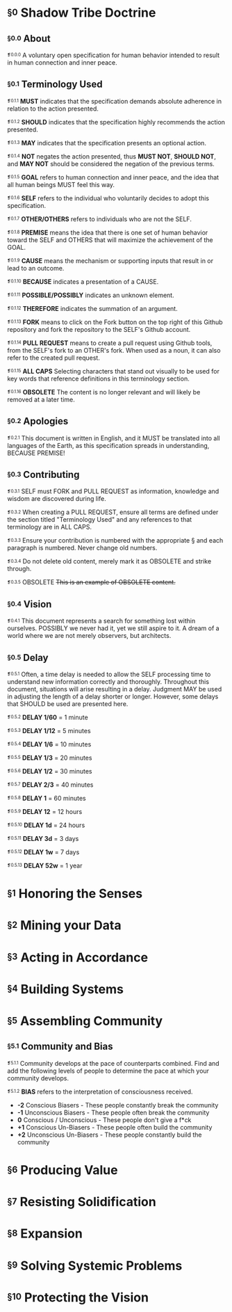 # <sup><sub>§0</sub></sup> Shadow Tribe Doctrine

## <sup><sub>§0.0</sub></sup> About

<sup><sub>❡0.0.0</sub></sup> A voluntary open specification for human behavior intended to result in human connection and inner peace.

## <sup><sub>§0.1</sub></sup> Terminology Used

<sup><sub>❡0.1.1</sub></sup> **MUST** indicates that the specification demands absolute adherence in relation to the action presented.

<sup><sub>❡0.1.2</sub></sup> **SHOULD** indicates that the specification highly recommends the action presented.

<sup><sub>❡0.1.3</sub></sup> **MAY** indicates that the specification presents an optional action.

<sup><sub>❡0.1.4</sub></sup> **NOT** negates the action presented, thus **MUST NOT**, **SHOULD NOT**, and **MAY NOT** should be considered the negation of the previous terms.

<sup><sub>❡0.1.5</sub></sup> **GOAL** refers to human connection and inner peace, and the idea that all human beings MUST feel this way.

<sup><sub>❡0.1.6</sub></sup> **SELF** refers to the individual who voluntarily decides to adopt this specification.

<sup><sub>❡0.1.7</sub></sup> **OTHER/OTHERS** refers to individuals who are not the SELF.

<sup><sub>❡0.1.8</sub></sup> **PREMISE** means the idea that there is one set of human behavior toward the SELF and OTHERS that will maximize the achievement of the GOAL.

<sup><sub>❡0.1.9</sub></sup> **CAUSE** means the mechanism or supporting inputs that result in or lead to an outcome.

<sup><sub>❡0.1.10</sub></sup> **BECAUSE** indicates a presentation of a CAUSE.

<sup><sub>❡0.1.11</sub></sup> **POSSIBLE/POSSIBLY** indicates an unknown element.

<sup><sub>❡0.1.12</sub></sup> **THEREFORE** indicates the summation of an argument.

<sup><sub>❡0.1.13</sub></sup> **FORK** means to click on the Fork button on the top right of this Github repository and fork the repository to the SELF's Github account.

<sup><sub>❡0.1.14</sub></sup> **PULL REQUEST** means to create a pull request using Github tools, from the SELF's fork to an OTHER's fork. When used as a noun, it can also refer to the created pull request.

<sup><sub>❡0.1.15</sub></sup> **ALL CAPS** Selecting characters that stand out visually to be used for key words that reference definitions in this terminology section.

<sup><sub>❡0.1.16</sub></sup> **OBSOLETE** The content is no longer relevant and will likely be removed at a later time.

## <sup><sub>§0.2</sub></sup> Apologies

<sup><sub>❡0.2.1</sub></sup> This document is written in English, and it MUST be translated into all languages of the Earth, as this specification spreads in understanding, BECAUSE PREMISE!

## <sup><sub>§0.3</sub></sup> Contributing

<sup><sub>❡0.3.1</sub></sup> SELF must FORK and PULL REQUEST as information, knowledge and wisdom are discovered during life.

<sup><sub>❡0.3.2</sub></sup> When creating a PULL REQUEST, ensure all terms are defined under the section titled "Terminology Used" and any references to that terminology are in ALL CAPS.

<sup><sub>❡0.3.3</sub></sup> Ensure your contribution is numbered with the appropriate § and each paragraph is numbered. Never change old numbers.

<sup><sub>❡0.3.4</sub></sup> Do not delete old content, merely mark it as OBSOLETE and strike through.

<sup><sub>❡0.3.5</sub></sup> OBSOLETE ~~This is an example of OBSOLETE content.~~

## <sup><sub>§0.4</sub></sup> Vision

<sup><sub>❡0.4.1</sub></sup> This document represents a search for something lost within ourselves. POSSIBLY we never had it, yet we still aspire to it. A dream of a world where we are not merely observers, but architects.

## <sup><sub>§0.5</sub></sup> Delay

<sup><sub>❡0.5.1</sub></sup> Often, a time delay is needed to allow the SELF processing time to understand new information correctly and thoroughly. Throughout this document, situations will arise resulting in a delay. Judgment MAY be used in adjusting the length of a delay shorter or longer. However, some delays that SHOULD be used are presented here.

<sup><sub>❡0.5.2</sub></sup> **DELAY 1/60** = 1 minute

<sup><sub>❡0.5.3</sub></sup> **DELAY 1/12** = 5 minutes

<sup><sub>❡0.5.4</sub></sup> **DELAY 1/6** = 10 minutes

<sup><sub>❡0.5.5</sub></sup> **DELAY 1/3** = 20 minutes

<sup><sub>❡0.5.6</sub></sup> **DELAY 1/2** = 30 minutes

<sup><sub>❡0.5.7</sub></sup> **DELAY 2/3** = 40 minutes

<sup><sub>❡0.5.8</sub></sup> **DELAY 1** = 60 minutes

<sup><sub>❡0.5.9</sub></sup> **DELAY 12** = 12 hours

<sup><sub>❡0.5.10</sub></sup> **DELAY 1d** = 24 hours

<sup><sub>❡0.5.11</sub></sup> **DELAY 3d** = 3 days

<sup><sub>❡0.5.12</sub></sup> **DELAY 1w** = 7 days

<sup><sub>❡0.5.13</sub></sup> **DELAY 52w** = 1 year

# <sup><sub>§1</sub></sup> Honoring the Senses

# <sup><sub>§2</sub></sup> Mining your Data

# <sup><sub>§3</sub></sup> Acting in Accordance

# <sup><sub>§4</sub></sup> Building Systems

# <sup><sub>§5</sub></sup> Assembling Community

## <sup><sub>§5.1</sub></sup> Community and Bias

<sup><sub>❡5.1.1</sub></sup> Community develops at the pace of counterparts combined. Find and add the following levels of people to determine the pace at which your community develops.

<sup><sub>❡5.1.2</sub></sup> **BIAS** refers to the interpretation of consciousness received.

- **-2** Conscious Biasers - These people constantly break the community
- **-1** Unconscious Biasers - These people often break the community
- **0** Conscious / Unconscious - These people don't give a f\*ck
- **+1** Conscious Un-Biasers - These people often build the community
- **+2** Unconscious Un-Biasers - These people constantly build the community

# <sup><sub>§6</sub></sup> Producing Value

# <sup><sub>§7</sub></sup> Resisting Solidification

# <sup><sub>§8</sub></sup> Expansion

# <sup><sub>§9</sub></sup> Solving Systemic Problems

# <sup><sub>§10</sub></sup> Protecting the Vision
